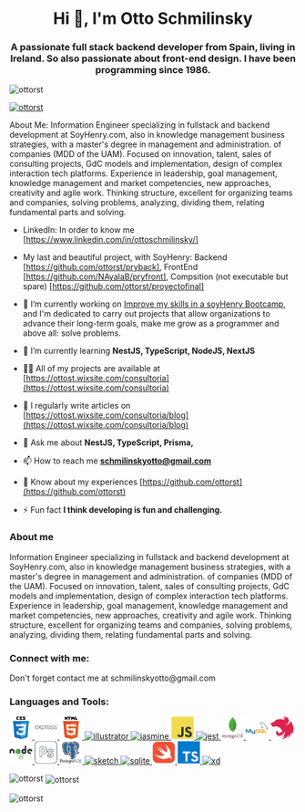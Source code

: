 <h1 align="center">Hi 👋, I'm Otto Schmilinsky</h1>
<h3 align="center">A passionate full stack backend developer from Spain, living in Ireland. So also passionate about front-end design. I have been programming since 1986.</h3>

<p align="left"> <img src="https://komarev.com/ghpvc/?username=ottorst&label=Profile%20views&color=0e75b6&style=flat" alt="ottorst" /> </p>

<p align="left"> <a href="https://github.com/ryo-ma/github-profile-trophy"><img src="https://github-profile-trophy.vercel.app/?username=ottorst" alt="ottorst" /></a> </p>

<p align="left">About Me: Information Engineer specializing in fullstack and backend development at SoyHenry.com, also in knowledge management business strategies, with a master's degree in management and administration. of companies (MDD of the UAM). Focused on innovation, talent, sales of consulting projects, GdC models and implementation, design of complex interaction tech platforms. Experience in leadership, goal management, knowledge management and market competencies, new approaches, creativity and agile work. Thinking structure, excellent for organizing teams and companies, solving problems, analyzing, dividing them, relating fundamental parts and solving.</p>

- LinkedIn: In order to know me [https://www.linkedin.com/in/ottoschmilinsky/]

- My last and beautiful project, with SoyHenry: Backend [https://github.com/ottorst/pryback], FrontEnd [https://github.com/NAyalaB/pryfront], Compsition (not executable but spare) [https://github.com/ottorst/proyectofinal]

- 🔭 I’m currently working on [Improve my skills in a soyHenry Bootcamp](https://www.soyhenry.com), and I'm dedicated to carry out projects that allow organizations to advance their long-term goals, make me grow as a programmer and above all: solve problems.

- 🌱 I’m currently learning **NestJS, TypeScript, NodeJS, NextJS**

- 👨‍💻 All of my projects are available at [https://ottost.wixsite.com/consultoria](https://ottost.wixsite.com/consultoria)

- 📝 I regularly write articles on [https://ottost.wixsite.com/consultoria/blog](https://ottost.wixsite.com/consultoria/blog)

- 💬 Ask me about **NestJS, TypeScript, Prisma,**

- 📫 How to reach me **schmilinskyotto@gmail.com**

- 📄 Know about my experiences [https://github.com/ottorst](https://github.com/ottorst)

- ⚡ Fun fact **I think developing is fun and challenging.**

<h3 align="left">About me</h3>
<p align="left">Information Engineer specializing in fullstack and backend development at SoyHenry.com, also in knowledge management business strategies, with a master's degree in management and administration. of companies (MDD of the UAM). Focused on innovation, talent, sales of consulting projects, GdC models and implementation, design of complex interaction tech platforms. Experience in leadership, goal management, knowledge management and market competencies, new approaches, creativity and agile work. Thinking structure, excellent for organizing teams and companies, solving problems, analyzing, dividing them, relating fundamental parts and solving.</p>
<h3 align="left">Connect with me:</h3>
<p align="left">Don't forget contact me at schmilinskyotto@gmail.com
</p>

<h3 align="left">Languages and Tools:</h3>
<p align="left"> <a href="https://www.w3schools.com/css/" target="_blank" rel="noreferrer"> <img src="https://raw.githubusercontent.com/devicons/devicon/master/icons/css3/css3-original-wordmark.svg" alt="css3" width="40" height="40"/> </a> <a href="https://expressjs.com" target="_blank" rel="noreferrer"> <img src="https://raw.githubusercontent.com/devicons/devicon/master/icons/express/express-original-wordmark.svg" alt="express" width="40" height="40"/> </a> <a href="https://www.w3.org/html/" target="_blank" rel="noreferrer"> <img src="https://raw.githubusercontent.com/devicons/devicon/master/icons/html5/html5-original-wordmark.svg" alt="html5" width="40" height="40"/> </a> <a href="https://www.adobe.com/in/products/illustrator.html" target="_blank" rel="noreferrer"> <img src="https://www.vectorlogo.zone/logos/adobe_illustrator/adobe_illustrator-icon.svg" alt="illustrator" width="40" height="40"/> </a> <a href="https://jasmine.github.io/" target="_blank" rel="noreferrer"> <img src="https://www.vectorlogo.zone/logos/jasmine/jasmine-icon.svg" alt="jasmine" width="40" height="40"/> </a> <a href="https://developer.mozilla.org/en-US/docs/Web/JavaScript" target="_blank" rel="noreferrer"> <img src="https://raw.githubusercontent.com/devicons/devicon/master/icons/javascript/javascript-original.svg" alt="javascript" width="40" height="40"/> </a> <a href="https://jestjs.io" target="_blank" rel="noreferrer"> <img src="https://www.vectorlogo.zone/logos/jestjsio/jestjsio-icon.svg" alt="jest" width="40" height="40"/> </a> <a href="https://www.mongodb.com/" target="_blank" rel="noreferrer"> <img src="https://raw.githubusercontent.com/devicons/devicon/master/icons/mongodb/mongodb-original-wordmark.svg" alt="mongodb" width="40" height="40"/> </a> <a href="https://www.mysql.com/" target="_blank" rel="noreferrer"> <img src="https://raw.githubusercontent.com/devicons/devicon/master/icons/mysql/mysql-original-wordmark.svg" alt="mysql" width="40" height="40"/> </a> <a href="https://nestjs.com/" target="_blank" rel="noreferrer"> <img src="https://raw.githubusercontent.com/devicons/devicon/master/icons/nestjs/nestjs-plain.svg" alt="nestjs" width="40" height="40"/> </a> <a href="https://nodejs.org" target="_blank" rel="noreferrer"> <img src="https://raw.githubusercontent.com/devicons/devicon/master/icons/nodejs/nodejs-original-wordmark.svg" alt="nodejs" width="40" height="40"/> </a> <a href="https://www.photoshop.com/en" target="_blank" rel="noreferrer"> <img src="https://raw.githubusercontent.com/devicons/devicon/master/icons/photoshop/photoshop-line.svg" alt="photoshop" width="40" height="40"/> </a> <a href="https://www.postgresql.org" target="_blank" rel="noreferrer"> <img src="https://raw.githubusercontent.com/devicons/devicon/master/icons/postgresql/postgresql-original-wordmark.svg" alt="postgresql" width="40" height="40"/> </a> <a href="https://www.sketch.com/" target="_blank" rel="noreferrer"> <img src="https://www.vectorlogo.zone/logos/sketchapp/sketchapp-icon.svg" alt="sketch" width="40" height="40"/> </a> <a href="https://www.sqlite.org/" target="_blank" rel="noreferrer"> <img src="https://www.vectorlogo.zone/logos/sqlite/sqlite-icon.svg" alt="sqlite" width="40" height="40"/> </a> <a href="https://developer.apple.com/swift/" target="_blank" rel="noreferrer"> <img src="https://raw.githubusercontent.com/devicons/devicon/master/icons/swift/swift-original.svg" alt="swift" width="40" height="40"/> </a> <a href="https://www.typescriptlang.org/" target="_blank" rel="noreferrer"> <img src="https://raw.githubusercontent.com/devicons/devicon/master/icons/typescript/typescript-original.svg" alt="typescript" width="40" height="40"/> </a> <a href="https://www.adobe.com/products/xd.html" target="_blank" rel="noreferrer"> <img src="https://cdn.worldvectorlogo.com/logos/adobe-xd.svg" alt="xd" width="40" height="40"/> </a> </p>

<p><img align="left" src="https://github-readme-stats.vercel.app/api/top-langs?username=ottorst&show_icons=true&locale=en&layout=compact" alt="ottorst" /></p>

<p>&nbsp;<img align="center" src="https://github-readme-stats.vercel.app/api?username=ottorst&show_icons=true&locale=en" alt="ottorst" /></p>

<p><img align="center" src="https://github-readme-streak-stats.herokuapp.com/?user=ottorst&" alt="ottorst" /></p>

